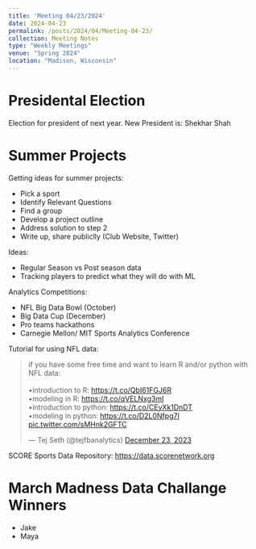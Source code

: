 ```yaml
---
title: 'Meeting 04/23/2024'
date: 2024-04-23
permalink: /posts/2024/04/Meeting-04-23/
collection: Meeting Notes
type: "Weekly Meetings"
venue: "Spring 2024"
location: "Madison, Wisconsin"
---
```


Presidental Election 
=== 
Election for president of next year. New President is: Shekhar Shah

Summer Projects
===
Getting ideas for summer projects:
* Pick a sport
* Identify Relevant Questions
* Find a group
* Develop a project outline
* Address solution to step 2
* Write up, share publiclly (Club Website, Twitter)

Ideas:
* Regular Season vs Post season data
* Tracking players to predict what they will do with ML

Analytics Competitions:
* NFL Big Data Bowl (October)
* Big Data Cup (December)
* Pro teams hackathons
* Carnegie Mellon/ MIT Sports Analytics Conference 

Tutorial for using NFL data: 

<blockquote class="twitter-tweet"><p lang="en" dir="ltr">if you have some free time and want to learn R and/or python with NFL data:<br><br>•introduction to R: <a href="https://t.co/QbI61FGJ6R">https://t.co/QbI61FGJ6R</a><br>•modeling in R: <a href="https://t.co/qVELNxg3mI">https://t.co/qVELNxg3mI</a><br>•introduction to python: <a href="https://t.co/CEyXk1DnDT">https://t.co/CEyXk1DnDT</a><br>•modeling in python: <a href="https://t.co/D2L0Nfpg7I">https://t.co/D2L0Nfpg7I</a> <a href="https://t.co/sMHnk2GFTC">pic.twitter.com/sMHnk2GFTC</a></p>&mdash; Tej Seth (@tejfbanalytics) <a href="https://twitter.com/tejfbanalytics/status/1738610311203061862?ref_src=twsrc%5Etfw">December 23, 2023</a></blockquote> <script async src="https://platform.twitter.com/widgets.js" charset="utf-8"></script>

SCORE Sports Data Repository:  https://data.scorenetwork.org

March Madness Data Challange Winners
===
* Jake
* Maya